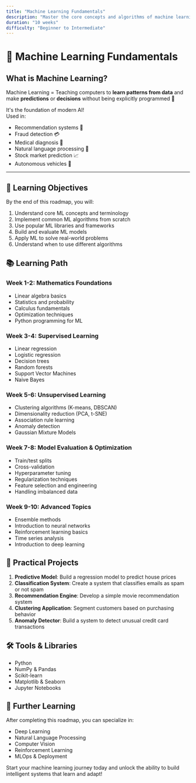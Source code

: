 ```yaml
---
title: "Machine Learning Fundamentals"
description: "Master the core concepts and algorithms of machine learning to build intelligent systems."
duration: "10 weeks"
difficulty: "Beginner to Intermediate"
---
```


# 🧠 Machine Learning Fundamentals

## What is Machine Learning?

Machine Learning = Teaching computers to **learn patterns from data** and make **predictions** or **decisions** without being explicitly programmed 🤖

It's the foundation of modern AI!  
Used in:
- Recommendation systems 🛒  
- Fraud detection 💳  
- Medical diagnosis 🏥  
- Natural language processing 💬  
- Stock market prediction 📈  
- Autonomous vehicles 🚗

---

## 🎯 Learning Objectives

By the end of this roadmap, you will:

1. Understand core ML concepts and terminology
2. Implement common ML algorithms from scratch
3. Use popular ML libraries and frameworks
4. Build and evaluate ML models
5. Apply ML to solve real-world problems
6. Understand when to use different algorithms

## 📚 Learning Path

### Week 1-2: Mathematics Foundations
- Linear algebra basics
- Statistics and probability
- Calculus fundamentals
- Optimization techniques
- Python programming for ML

### Week 3-4: Supervised Learning
- Linear regression
- Logistic regression
- Decision trees
- Random forests
- Support Vector Machines
- Naive Bayes

### Week 5-6: Unsupervised Learning
- Clustering algorithms (K-means, DBSCAN)
- Dimensionality reduction (PCA, t-SNE)
- Association rule learning
- Anomaly detection
- Gaussian Mixture Models

### Week 7-8: Model Evaluation & Optimization
- Train/test splits
- Cross-validation
- Hyperparameter tuning
- Regularization techniques
- Feature selection and engineering
- Handling imbalanced data

### Week 9-10: Advanced Topics
- Ensemble methods
- Introduction to neural networks
- Reinforcement learning basics
- Time series analysis
- Introduction to deep learning

## 🔧 Practical Projects

1. **Predictive Model**: Build a regression model to predict house prices
2. **Classification System**: Create a system that classifies emails as spam or not spam
3. **Recommendation Engine**: Develop a simple movie recommendation system
4. **Clustering Application**: Segment customers based on purchasing behavior
5. **Anomaly Detector**: Build a system to detect unusual credit card transactions

## 🛠️ Tools & Libraries

- Python
- NumPy & Pandas
- Scikit-learn
- Matplotlib & Seaborn
- Jupyter Notebooks

## 📝 Further Learning

After completing this roadmap, you can specialize in:
- Deep Learning
- Natural Language Processing
- Computer Vision
- Reinforcement Learning
- MLOps & Deployment

Start your machine learning journey today and unlock the ability to build intelligent systems that learn and adapt!
